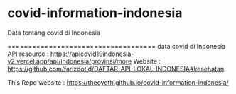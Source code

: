 # covid-information-indonesia
Data tentang covid di Indonesia

====================================
data covid di Indonesia 
API resource : https://apicovid19indonesia-v2.vercel.app/api/indonesia/provinsi/more
Website : https://github.com/farizdotid/DAFTAR-API-LOKAL-INDONESIA#kesehatan

This Repo website :
https://theoyoth.github.io/covid-information-indonesia/
